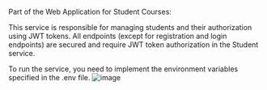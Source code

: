 Part of the Web Application for Student Courses:

This service is responsible for managing students and their authorization using JWT tokens.
All endpoints (except for registration and login endpoints) are secured and require JWT token authorization in the Student service.

To run the service, you need to implement the environment variables specified in the .env file.
![image](https://github.com/user-attachments/assets/3a54e160-28cb-4219-8351-b41ab0406249)

